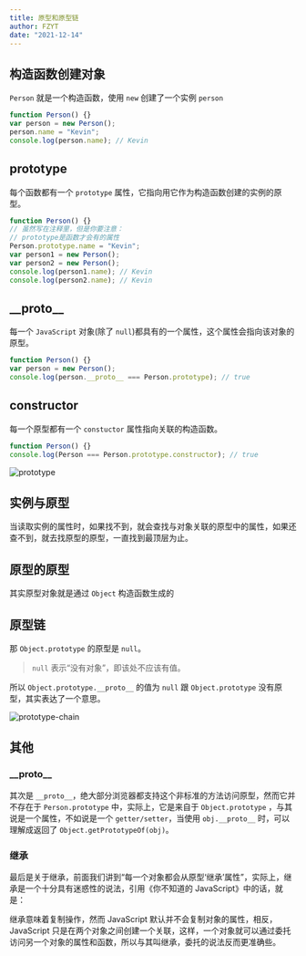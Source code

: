```yaml
---
title: 原型和原型链
author: FZYT
date: "2021-12-14"
---
```


## 构造函数创建对象

`Person` 就是一个构造函数，使用 `new` 创建了一个实例 `person`

```javascript
function Person() {}
var person = new Person();
person.name = "Kevin";
console.log(person.name); // Kevin
```

## prototype

每个函数都有一个 `prototype` 属性，它指向用它作为构造函数创建的实例的原型。

```javascript
function Person() {}
// 虽然写在注释里，但是你要注意：
// prototype是函数才会有的属性
Person.prototype.name = "Kevin";
var person1 = new Person();
var person2 = new Person();
console.log(person1.name); // Kevin
console.log(person2.name); // Kevin
```

## \_\_proto\_\_

每一个 `JavaScript` 对象(除了 `null`)都具有的一个属性，这个属性会指向该对象的原型。

```javascript
function Person() {}
var person = new Person();
console.log(person.__proto__ === Person.prototype); // true
```

## constructor

每一个原型都有一个 `constuctor` 属性指向关联的构造函数。

```javascript
function Person() {}
console.log(Person === Person.prototype.constructor); // true
```

![prototype](/image/js/prototype.png)

## 实例与原型

当读取实例的属性时，如果找不到，就会查找与对象关联的原型中的属性，如果还查不到，就去找原型的原型，一直找到最顶层为止。

## 原型的原型

其实原型对象就是通过 `Object` 构造函数生成的

## 原型链

那 `Object.prototype` 的原型是 `null`。

> `null` 表示“没有对象”，即该处不应该有值。

所以 `Object.prototype.__proto__` 的值为 `null` 跟 `Object.prototype` 没有原型，其实表达了一个意思。

![prototype-chain](/image/js/prototype-chain.png)

## 其他

### \_\_proto\_\_

其次是 `__proto__`，绝大部分浏览器都支持这个非标准的方法访问原型，然而它并不存在于 `Person.prototype` 中，实际上，它是来自于 `Object.prototype` ，与其说是一个属性，不如说是一个 `getter/setter`，当使用 `obj.__proto__` 时，可以理解成返回了 `Object.getPrototypeOf(obj)`。

### 继承

最后是关于继承，前面我们讲到“每一个对象都会从原型‘继承’属性”，实际上，继承是一个十分具有迷惑性的说法，引用《你不知道的 JavaScript》中的话，就是：

继承意味着复制操作，然而 JavaScript 默认并不会复制对象的属性，相反，JavaScript 只是在两个对象之间创建一个关联，这样，一个对象就可以通过委托访问另一个对象的属性和函数，所以与其叫继承，委托的说法反而更准确些。

<Vssue :title="$title" />
